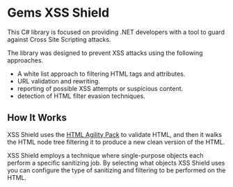 # Gems XSS Shield

This C# library is focused on providing .NET developers with a tool to guard against Cross Site Scripting attacks.

The library was designed to prevent XSS attacks using the following approaches.

- A white list approach to filtering HTML tags and attributes.
- URL validation and rewriting.
- reporting of possible XSS attempts or suspicious content.
- detection of HTML filter evasion techniques.

## How It Works

XSS Shield uses the [HTML Agility Pack](http://htmlagilitypack.codeplex.com/) to validate HTML, and then it walks the HTML node tree filtering it to produce a new clean version of the HTML.

XSS Shield employs a technique where single-purpose objects each perform a specific sanitizing job. By selecting what objects XSS Shield uses you can configure the type of sanitizing and filtering to be performed on the HTML.